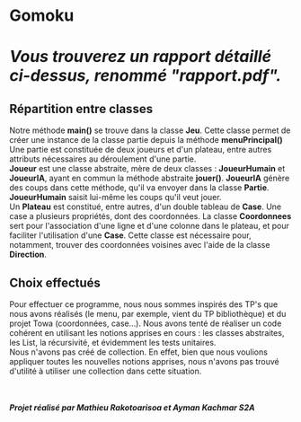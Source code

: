 <h1> Gomoku <h1>

***Vous trouverez un rapport détaillé ci-dessus, renommé "rapport.pdf".***
<h2> Répartition entre classes </h2>

Notre méthode <strong>main()</strong> se trouve dans la classe <strong>Jeu</strong>. 
Cette classe permet de créer une instance de la classe partie depuis la méthode <strong>menuPrincipal()</strong>  Une partie est constituée de deux joueurs et d'un plateau, entre autres attributs nécessaires au déroulement d'une partie.
<br>
<strong>Joueur</strong> est une classe abstraite, mère de deux classes : 
<strong>JoueurHumain</strong> et <strong>JoueurIA</strong>, ayant en commun la méthode abstraite <strong>jouer()</strong>. <strong>JoueurIA</strong> génère des coups dans cette méthode, qu'il va envoyer dans la classe <strong>Partie</strong>. <strong>JoueurHumain</strong> saisit lui-même les coups qu'il veut jouer. 
<br>
Un <strong>Plateau</strong> est constitué, entre autres, d'un double tableau de <strong>Case</strong>. Une case a plusieurs propriétés, dont des coordonnées. La
classe <strong>Coordonnees</strong> sert pour l'association d'une ligne et d'une colonne dans le plateau, et pour faciliter l'utilisation d'une <strong>Case</strong>. Cette classe est nécessaire pour, notamment, trouver des coordonnées voisines avec l'aide de la classe 
<strong>Direction</strong>.
<br>
<h2> Choix effectués </h2>
Pour effectuer ce programme, nous nous sommes inspirés des TP's que nous avons réalisés (le menu, par exemple, vient du TP bibliothèque) et du projet Towa (coordonnées, case...). 
Nous avons <l>tenté</l> de réaliser un code cohérent en utilisant les notions apprises en cours : les classes abstraites, les List, la récursivité, et évidemment les tests unitaires.
<br> 
Nous n'avons pas créé de collection. En effet, bien que nous voulions appliquer toutes les nouvelles notions apprises, nous n'avons pas trouvé d'utilité à utiliser une collection dans cette situation.
  
<br> <br> 
***Projet réalisé par Mathieu Rakotoarisoa et Ayman Kachmar S2A***


